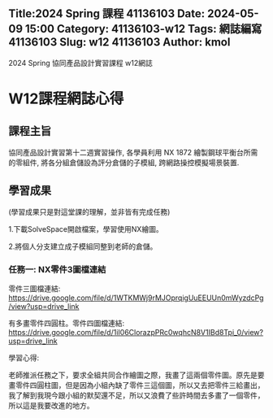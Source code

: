  Title:2024 Spring 課程 41136103 
 Date: 2024-05-09 15:00
 Category: 41136103-w12
 Tags: 網誌編寫 41136103
 Slug: w12 41136103
 Author: kmol
---

2024 Spring 協同產品設計實習課程 w12網誌

<!-- PELICAN_END_SUMMARY -->

# W12課程網誌心得

## 課程主旨

協同產品設計實習第十二週實習操作, 各學員利用 NX 1872 繪製鋼球平衡台所需的零組件, 將各分組倉儲設為評分倉儲的子模組, 跨網路操控模擬場景裝置.

## 學習成果
(學習成果只是對這堂課的理解，並非皆有完成任務)

1.下載SolveSpace開啟檔案，學習使用NX繪圖。

2.將個人分支建立成子模組同整到老師的倉儲。

### 任務一: NX零件3圖檔連結

零件三圖檔連結: https://drive.google.com/file/d/1WTKMWj9rMJOprqigUuEEUUn0mWyzdcPg/view?usp=drive_link

有多畫零件四圓柱。零件四圖檔連結: https://drive.google.com/file/d/1iI06ClorazpPRc0wqhcN8V1IBd8Tpi_0/view?usp=drive_link

學習心得:

老師推派任務之下，要求全組共同合作繪圖之際，我畫了這兩個零件圖。原先是要畫零件四圓柱圖，但是因為小組內缺了零件三這個圖，所以又去把零件三給畫出，我了解到我現今跟小組的默契還不足，所以又浪費了些許時間去多畫了一個零件，所以這是我要改進的地方。




